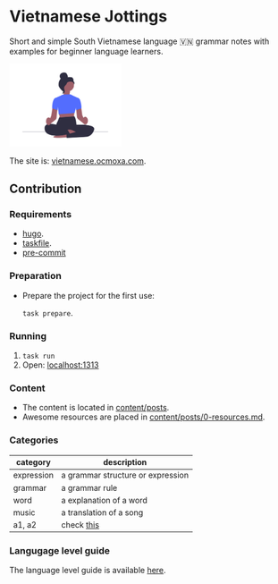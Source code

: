 # Vietnamese Jottings

Short and simple South Vietnamese language 🇻🇳 grammar notes with examples
for beginner language learners.

<img width=200 src=static/images/undraw_Mindfulness_re_5cuv.png>

The site is: [vietnamese.ocmoxa.com](https://vietnamese.ocmoxa.com).

## Contribution

### Requirements

- [hugo](https://gohugo.io/getting-started/quick-start/#step-1-install-hugo).
- [taskfile](https://taskfile.dev/installation/).
- [pre-commit](https://pre-commit.com/)

### Preparation

- Prepare the project for the first use:

  `task prepare`.

### Running

1. `task run`
2. Open: [localhost:1313](http://localhost:1313/)

### Content

- The content is located in [content/posts](content/posts).
- Awesome resources are placed in [content/posts/0-resources.md](content/posts/0-resources.md).

### Categories

| category   | description                          |
| ---------- | ------------------------------------ |
| expression | a grammar structure or expression    |
| grammar    | a grammar rule                       |
| word       | a explanation of a word              |
| music      | a translation of a song              |
| a1, a2     | check [this](#langugage-level-guide) |

### Langugage level guide

The language level guide is available [here](https://iml.uq.edu.au/files/26605/An%20IML%20self-assessment%20guide%20to%20language%20levels.pdf).
